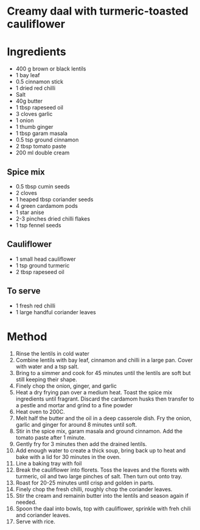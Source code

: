 # Creamy daal with turmeric-toasted cauliflower 

# Ingredients

* 400 g brown or black lentils
* 1 bay leaf
* 0.5 cinnamon stick
* 1 dried red chilli
* Salt
* 40g butter
* 1 tbsp rapeseed oil
* 3 cloves garlic
* 1 onion
* 1 thumb ginger
* 1 tbsp garam masala
* 0.5 tsp ground cinnamon
* 2 tbsp tomato paste
* 200 ml double cream

## Spice mix

* 0.5 tbsp cumin seeds
* 2 cloves
* 1 heaped tbsp coriander seeds
* 4 green cardamom pods
* 1 star anise
* 2-3 pinches dried chilli flakes
* 1 tsp fennel seeds

## Cauliflower

* 1 small head cauliflower
* 1 tsp ground turmeric
* 2 tbsp rapeseed oil

## To serve

* 1 fresh red chilli
* 1 large handful coriander leaves

# Method

1. Rinse the lentils in cold water
2. Combine lentils with bay leaf, cinnamon and chilli in a large pan. Cover with water and a tsp salt.
3. Bring to a simmer and cook for 45 minutes until the lentils are soft but still keeping their shape.
4. Finely chop the onion, ginger, and garlic
5. Heat a dry frying pan over a medium heat. Toast the spice mix ingredients until fragrant. Discard the cardamom husks then transfer to a pestle and mortar and grind to a fine powder
6. Heat oven to 200C. 
7. Melt half the butter and the oil in a deep casserole dish. Fry the onion, garlic and ginger for around 8 minutes until soft. 
8. Stir in the spice mix, garam masala and ground cinnamon. Add the tomato paste after 1 minute.
9. Gently fry for 3 minutes then add the drained lentils. 
10. Add enough water to create a thick soup, bring back up to heat and bake with a lid for 30 minutes in the oven.
11. Line a baking tray with foil
12. Break the cauliflower into florets. Toss the leaves and the florets with turmeric, oil and two large pinches of salt. Then turn out onto tray.
13. Roast for 20-25 minutes until crisp and golden in parts.
14. Finely chop the fresh chilli, roughly chop the coriander leaves.
15. Stir the cream and remainin butter into the lentils and season again if needed.
16. Spoon the daal into bowls, top with cauliflower, sprinkle with freh chili and coriander leaves. 
17. Serve with rice.
